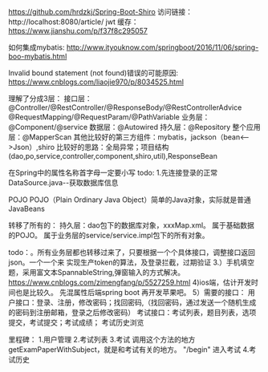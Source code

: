 https://github.com/hrdzkj/Spring-Boot-Shiro
访问链接：http://localhost:8080/article/
jwt 缓存：https://www.jianshu.com/p/f37f8c295057

如何集成mybatis:
http://www.ityouknow.com/springboot/2016/11/06/spring-boo-mybatis.html

Invalid bound statement (not found)错误的可能原因:
https://www.cnblogs.com/liaojie970/p/8034525.html

理解了分成3层：
接口层：@Controller/@RestController/@ResponseBody/@RestControllerAdvice  @RequestMapping/@RequestParam/@PathVariable
业务层：@Component/@service
数据层：@Autowired
持久层：@Repository
整个应用层：@MapperScan
其他比较好的第三方组件：mybatis，jackson（bean<-->Json）,shiro
比较好的思路：全局异常；项目结构(dao,po,service,controller,component,shiro,util),ResponseBean

在Spring中的属性名称首字母一定要小写
todo:
1.先连接登录的正常
DataSource.java--获取数据库信息

POJO POJO（Plain Ordinary Java Object）简单的Java对象，实际就是普通JavaBeans


转移了所有的：
持久层：dao包下的数据库对象，xxxMap.xml。
属于基础数据的POJO。
属于业务层的service/service.impl包下的所有对象。

todo：。所有业务层都也转移过来了，只要根据一个个具体接口，调整接口返回json。一个一个来
实现生产token的算法，及登录拦截，过期验证
3.）手机填空题，采用富文本SpannableString,弹窗输入的方式解决。
https://www.cnblogs.com/zimengfang/p/5527259.html
4)ios端，估计开发时间也是比较久。 先混属性后端spring boot 再开发苹果吧。
5）需要的接口：
用户接口：登录、注册，修改密码；找回密码,（找回密码，通过发送一个随机生成的密码到注册邮箱，登录之后修改密码）
考试接口：考试列表，题目列表，选项提交，考试提交；考试成绩； 考试历史浏览

里程碑：
1.用户管理
2.考试列表
3.考试 调用这个方法的地方getExamPaperWithSubject，就是和考试有关的地方。 "/begin" 进入考试
4.考试历史


